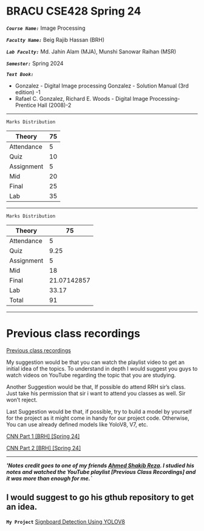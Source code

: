 # BRACU CSE428 Spring 24
***`Course Name:`*** Image Processing

***`Faculty Name:`*** Beig Rajib Hassan (BRH)

***`Lab Faculty:`*** Md. Jahin Alam (MJA), Munshi Sanowar Raihan (MSR)

***`Semester:`*** Spring 2024

***`Text Book:`*** 

- Gonzalez - Digital Image processing Gonzalez - Solution Manual (3rd edition) -1
- Rafael C. Gonzalez, Richard E. Woods - Digital Image Processing-Prentice Hall (2008)-2

---
`Marks Distribution`

| Theory | 75 |
| --- | --- |
| Attendance | 5 |
| Quiz  | 10 |
| Assignment  | 5 |
| Mid | 20 |
| Final | 25 |
| Lab | 35 |
---
`Marks Distribution`

| Theory | 75 |
| --- | --- |
| Attendance | 5 |
| Quiz  | 9.25 |
| Assignment  | 5 |
| Mid | 18 |
| Final | 21.07142857 |
| Lab | 33.17 |
| Total | 91 |
 
---
# **Previous class recordings**

[Previous class recordings](https://youtube.com/playlist?list=PLn12JjJn-4YnoOsrIuREbn3BmshSI3lHS&feature=shared)

My suggestion would be that you can watch the playlist video to get an initial idea of the topics. To understand in depth I would suggest you guys to watch videos on YouTube regarding the topic that you are studying.

Another Suggestion would be that, If possible do attend RRH sir’s class. Just take his permission that sir i want to attend you classes as well. Sir won’t reject.

Last Suggestion would be that, if possible, try to build a model by yourself for the project as it might come in handy for our project code.  Otherwise, You can use already defined models like YoloV8, V7, etc.

[CNN Part 1 [BRH] [Spring 24]](https://youtu.be/SaMIIvrOw14?feature=shared)

[CNN Part 2 [BRH] [Spring 24]](https://youtu.be/k9d-AOWcu70?feature=shared)

----
***'Notes credit goes to one of my friends [Ahmed Shakib Reza](https://github.com/shakib003/).  I studied his notes and watched the YouTube playlist [Previous Class Recordings] and it was more than enough for me.`***

I would suggest to go his gthub repository to get an idea.
---
**`My Project`**
[Signboard Detection Using YOLOV8](https://github.com/RejwanShafi25/Signboard-Detection-Using-YOLO-V8-main)